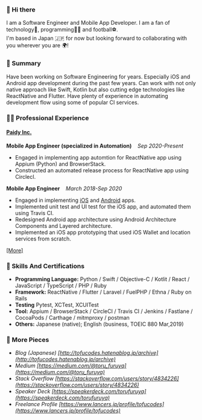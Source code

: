 ### 👋 Hi there 

I am a Software Engineer and Mobile App Developer. I am a fan of technology📱, programming👨‍💻 and football⚽️.  
I'm based in Japan 🇯🇵 for now but looking forward to collaborating with you wherever you are 🌍!

### 📓 Summary 

Have been working on Software Engineering for years. Especially iOS and Android app development during the past few years. Can work with not only native approach like Swift, Kotlin but also cutting edge technologies like ReactNative and Flutter. Have plenty of experience in automating development flow using some of popular CI services.  

### 👨‍🚀 Professional Experience

#### [Paidy Inc.](https://engineering.paidy.com/)

__Mobile App Engineer (specialized in Automation)__ &nbsp;&nbsp; _Sep 2020-Present_

- Engaged in implementing app automtion for ReactNative app using Appium (Python) and BrowserStack.
- Constructed an automated release process for ReactNative app using CirclecI.

__Mobile App Engineer__ &nbsp;&nbsp; _March 2018-Sep 2020_

- Engaged in implementing [iOS](https://itunes.apple.com/jp/app/paidy/id1220373112?mt=8) and [Android](https://play.google.com/store/apps/details?id=com.paidy.paidy&hl=en) apps.
- Implemented unit test and UI test for the iOS app, and automated them using Travis CI.
- Redesigned Android app architecture using Android Architecture Components and Layered architecture.
- Implemented an iOS app prototyping that used iOS Wallet and location services from scratch.

[[More]](https://torufuruya.github.io/)

### 🦾 Skills And Certifications

- **Programming Language:** Python / Swift / Objective-C / Kotlit / React / JavaScript / TypeScript / PHP / Ruby
- **Framework:** ReactNative / Flutter / Laravel / FuelPHP / Ethna / Ruby on Rails
- **Testing** Pytest, XCTest, XCUITest
- **Tool:** Appium / BrowserStack / CircleCI / Travis CI / Jenkins / Fastlane / CocoaPods / Carthage / mitmproxy / postman
- **Others:** Japanese (native); English (business, TOEIC 880 Mar,2019)

### 🧩 More Pieces

- _Blog (Japanese)_ _[http://tofucodes.hatenablog.jp/archive](http://tofucodes.hatenablog.jp/archive)_
- _Medium_ _[https://medium.com/@toru_furuya](https://medium.com/@toru_furuya)_
- _Stack Overflow_ _[https://stackoverflow.com/users/story/4834226](https://stackoverflow.com/users/story/4834226)_
- _Speaker Deck_ _[https://speakerdeck.com/torufuruya](https://speakerdeck.com/torufuruya)_
- _Freelance Profile_ _[https://www.lancers.jp/profile/tofucodes](https://www.lancers.jp/profile/tofucodes)_
